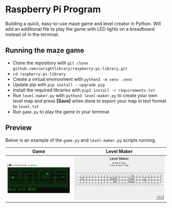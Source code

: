# Raspberry Pi Program

Building a quick, easy-to-use maze game and level creator in Python. Will add an additional file to play the game with LED lights on a breadboard instead of in the terminal.

## Running the maze game

- Clone the repository with `git clone github.com/cwrightlibrary/raspberry-pi-library.git`
- `cd raspberry-pi-library`
- Create a virtual environment with `python3 -m venv .venv`
- Update pip with `pip install --upgrade pip`
- Install the required libraries with `pip3 install -r requirements.txt`
- Run `level-maker.py` with `python3 level-maker.py` to create your own level map and press **[Save]** when done to export your map in text format to `level.txt`
- Run `game.py` to play the game in your terminal

## Preview

Below is an example of the `game.py` and `level-maker.py` scripts running.

|                Game                |                      Level Maker                      |
|------------------------------------|-------------------------------------------------------|
| ![Preview of game.py](preview-game.gif) | ![Preview of level-maker.py](preview-level-maker.gif) |